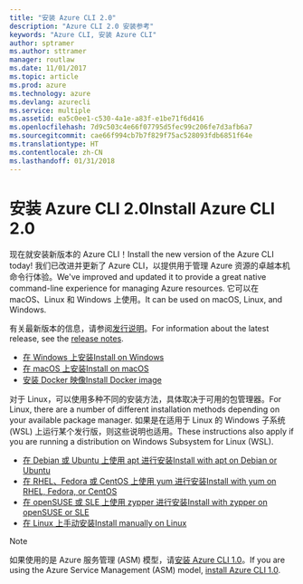 ```yaml
---
title: "安装 Azure CLI 2.0"
description: "Azure CLI 2.0 安装参考"
keywords: "Azure CLI, 安装 Azure CLI"
author: sptramer
ms.author: sttramer
manager: routlaw
ms.date: 11/01/2017
ms.topic: article
ms.prod: azure
ms.technology: azure
ms.devlang: azurecli
ms.service: multiple
ms.assetid: ea5c0ee1-c530-4a1e-a83f-e1be71f6d416
ms.openlocfilehash: 7d9c503c4e66f07795d5fec99c206fe7d3afb6a7
ms.sourcegitcommit: cae66f994cb7b7f829f75ac528093fdb6851f64e
ms.translationtype: HT
ms.contentlocale: zh-CN
ms.lasthandoff: 01/31/2018
---
```

# <a name="install-azure-cli-20"></a><span data-ttu-id="36dd7-104">安装 Azure CLI 2.0</span><span class="sxs-lookup"><span data-stu-id="36dd7-104">Install Azure CLI 2.0</span></span>

<span data-ttu-id="36dd7-105">现在就安装新版本的 Azure CLI！</span><span class="sxs-lookup"><span data-stu-id="36dd7-105">Install the new version of the Azure CLI today!</span></span>
<span data-ttu-id="36dd7-106">我们已改进并更新了 Azure CLI，以提供用于管理 Azure 资源的卓越本机命令行体验。</span><span class="sxs-lookup"><span data-stu-id="36dd7-106">We've improved and updated it to provide a great native command-line experience for managing Azure resources.</span></span>
<span data-ttu-id="36dd7-107">它可以在 macOS、Linux 和 Windows 上使用。</span><span class="sxs-lookup"><span data-stu-id="36dd7-107">It can be used on macOS, Linux, and Windows.</span></span>

<span data-ttu-id="36dd7-108">有关最新版本的信息，请参阅[发行说明](release-notes-azure-cli.md)。</span><span class="sxs-lookup"><span data-stu-id="36dd7-108">For information about the latest release, see the [release notes](release-notes-azure-cli.md).</span></span>

* [<span data-ttu-id="36dd7-109">在 Windows 上安装</span><span class="sxs-lookup"><span data-stu-id="36dd7-109">Install on Windows</span></span>](install-azure-cli-windows.md)
* [<span data-ttu-id="36dd7-110">在 macOS 上安装</span><span class="sxs-lookup"><span data-stu-id="36dd7-110">Install on macOS</span></span>](install-azure-cli-macos.md)
* [<span data-ttu-id="36dd7-111">安装 Docker 映像</span><span class="sxs-lookup"><span data-stu-id="36dd7-111">Install Docker image</span></span>](install-azure-cli-docker.md)

<span data-ttu-id="36dd7-112">对于 Linux，可以使用多种不同的安装方法，具体取决于可用的包管理器。</span><span class="sxs-lookup"><span data-stu-id="36dd7-112">For Linux, there are a number of different installation methods depending on your available package manager.</span></span> <span data-ttu-id="36dd7-113">如果是在适用于 Linux 的 Windows 子系统 (WSL) 上运行某个发行版，则这些说明也适用。</span><span class="sxs-lookup"><span data-stu-id="36dd7-113">These instructions also apply if you are running a distribution on Windows Subsystem for Linux (WSL).</span></span>

* [<span data-ttu-id="36dd7-114">在 Debian 或 Ubuntu 上使用 apt 进行安装</span><span class="sxs-lookup"><span data-stu-id="36dd7-114">Install with apt on Debian or Ubuntu</span></span>](install-azure-cli-apt.md)
* [<span data-ttu-id="36dd7-115">在 RHEL、Fedora 或 CentOS 上使用 yum 进行安装</span><span class="sxs-lookup"><span data-stu-id="36dd7-115">Install with yum on RHEL, Fedora, or CentOS </span></span>](install-azure-cli-yum.md)
* [<span data-ttu-id="36dd7-116">在 openSUSE 或 SLE 上使用 zypper 进行安装</span><span class="sxs-lookup"><span data-stu-id="36dd7-116">Install with zypper on openSUSE or SLE </span></span>](install-azure-cli-zypper.md)
* [<span data-ttu-id="36dd7-117">在 Linux 上手动安装</span><span class="sxs-lookup"><span data-stu-id="36dd7-117">Install manually on Linux</span></span>](install-azure-cli-linux.md)

> [!NOTE]
> <span data-ttu-id="36dd7-118">如果使用的是 Azure 服务管理 (ASM) 模型，请[安装 Azure CLI 1.0](/azure/cli-install-nodejs)。</span><span class="sxs-lookup"><span data-stu-id="36dd7-118">If you are using the Azure Service Management (ASM) model, [install Azure CLI 1.0](/azure/cli-install-nodejs).</span></span>


